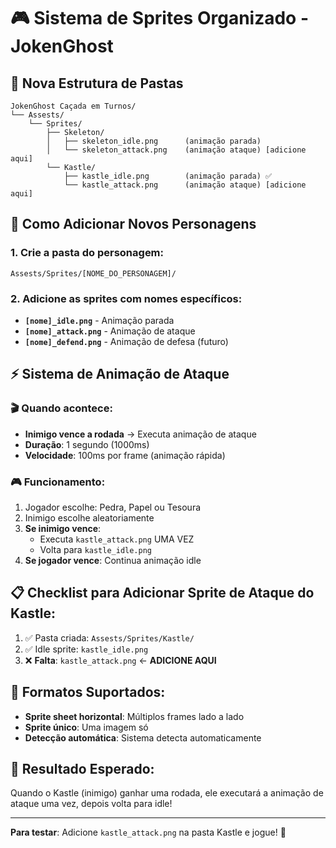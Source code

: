 # 🎮 Sistema de Sprites Organizado - JokenGhost

## 📁 Nova Estrutura de Pastas
```
JokenGhost Caçada em Turnos/
└── Assests/
    └── Sprites/
        ├── Skeleton/
        │   ├── skeleton_idle.png      (animação parada)
        │   └── skeleton_attack.png    (animação ataque) [adicione aqui]
        └── Kastle/
            ├── kastle_idle.png        (animação parada) ✅
            └── kastle_attack.png      (animação ataque) [adicione aqui]
```

## 🎯 Como Adicionar Novos Personagens

### 1. Crie a pasta do personagem:
```
Assests/Sprites/[NOME_DO_PERSONAGEM]/
```

### 2. Adicione as sprites com nomes específicos:
- **`[nome]_idle.png`** - Animação parada
- **`[nome]_attack.png`** - Animação de ataque  
- **`[nome]_defend.png`** - Animação de defesa (futuro)

## ⚡ Sistema de Animação de Ataque

### 🎬 Quando acontece:
- **Inimigo vence a rodada** → Executa animação de ataque
- **Duração**: 1 segundo (1000ms)
- **Velocidade**: 100ms por frame (animação rápida)

### 🎮 Funcionamento:
1. Jogador escolhe: Pedra, Papel ou Tesoura
2. Inimigo escolhe aleatoriamente
3. **Se inimigo vence**: 
   - Executa `kastle_attack.png` UMA VEZ
   - Volta para `kastle_idle.png`
4. **Se jogador vence**: Continua animação idle

## 📋 Checklist para Adicionar Sprite de Ataque do Kastle:

1. ✅ Pasta criada: `Assests/Sprites/Kastle/`
2. ✅ Idle sprite: `kastle_idle.png` 
3. ❌ **Falta**: `kastle_attack.png` ← **ADICIONE AQUI**

## 🎨 Formatos Suportados:
- **Sprite sheet horizontal**: Múltiplos frames lado a lado
- **Sprite único**: Uma imagem só
- **Detecção automática**: Sistema detecta automaticamente

## 🎯 Resultado Esperado:
Quando o Kastle (inimigo) ganhar uma rodada, ele executará a animação de ataque uma vez, depois volta para idle!

---
**Para testar**: Adicione `kastle_attack.png` na pasta Kastle e jogue! 🚀
